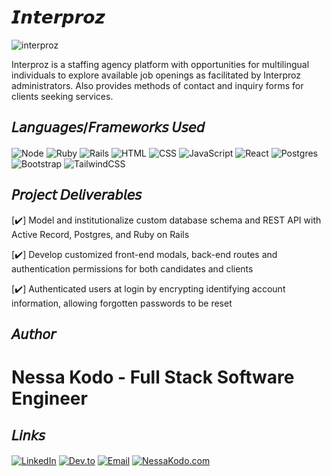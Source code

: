 # 𝙄𝙣𝙩𝙚𝙧𝙥𝙧𝙤𝙯

![interproz](/server/assets/demo-1.png)

Interproz is a staffing agency platform with opportunities for multilingual individuals to explore available job openings as facilitated by Interproz administrators. Also provides methods of contact and inquiry forms for clients seeking services.

## 𝘓𝘢𝘯𝘨𝘶𝘢𝘨𝘦𝘴/𝘍𝘳𝘢𝘮𝘦𝘸𝘰𝘳𝘬𝘴 𝘜𝘴𝘦𝘥

####
![Node](https://img.shields.io/badge/Node.js-b325ae?style=for-the-badge&logo=nodedotjs&logoColor=white)
![Ruby](https://img.shields.io/badge/ruby-b325ae?style=for-the-badge&logo=ruby&logoColor=white)
![Rails](https://img.shields.io/badge/rails-b325ae?style=for-the-badge&logo=ruby-on-rails&logoColor=white)
![HTML](https://img.shields.io/badge/HTML5-b325ae?style=for-the-badge&logo=html5&logoColor=white)
![CSS](https://img.shields.io/badge/CSS3-b325ae?style=for-the-badge&logo=css3&logoColor=white)
![JavaScript](https://img.shields.io/badge/javascript-b325ae?style=for-the-badge&logo=javascript&logoColor=white)
![React](https://img.shields.io/badge/react-b325ae?style=for-the-badge&logo=react&logoColor=white)
![Postgres](https://img.shields.io/badge/postgres-b325ae?style=for-the-badge&logo=postgresql&logoColor=white)
![Bootstrap](https://img.shields.io/badge/bootstrap-b325ae?style=for-the-badge&logo=bootstrap&logoColor=white)
![TailwindCSS](https://img.shields.io/badge/tailwindcss-b325ae?style=for-the-badge&logo=tailwind-css&logoColor=white)

## 𝘗𝘳𝘰𝘫𝘦𝘤𝘵 𝘋𝘦𝘭𝘪𝘷𝘦𝘳𝘢𝘣𝘭𝘦𝘴

[✔️] Model and institutionalize custom database schema and REST API with Active Record, Postgres, and Ruby on Rails

[✔️] Develop customized front-end modals, back-end routes and authentication permissions for both candidates and clients

[✔️] Authenticated users at login by encrypting identifying account information, allowing forgotten passwords to be reset

## 𝘈𝘶𝘵𝘩𝘰𝘳

# Nessa Kodo - Full Stack Software Engineer

## 𝘓𝘪𝘯𝘬𝘴

####
[![LinkedIn](https://img.shields.io/badge/LinkedIn-b325ae?style=for-the-badge&logo=linkedin&logoColor=white)](https://www.linkedin.com/in/nessakodo/)
[![Dev.to](https://img.shields.io/badge/dev.to-b325ae?style=for-the-badge&logo=dev.to&logoColor=white)](https://dev.to/nessakodo)
[![Email](https://img.shields.io/badge/Gmail-b325ae?style=for-the-badge&logo=gmail&logoColor=white)](mailto:nessakodo@gmail.com)
[![NessaKodo.com](https://img.shields.io/badge/nessakodo.com-b325ae?style=for-the-badge&logo=About.me&logoColor=white)](https://www.nessakodo.com)
